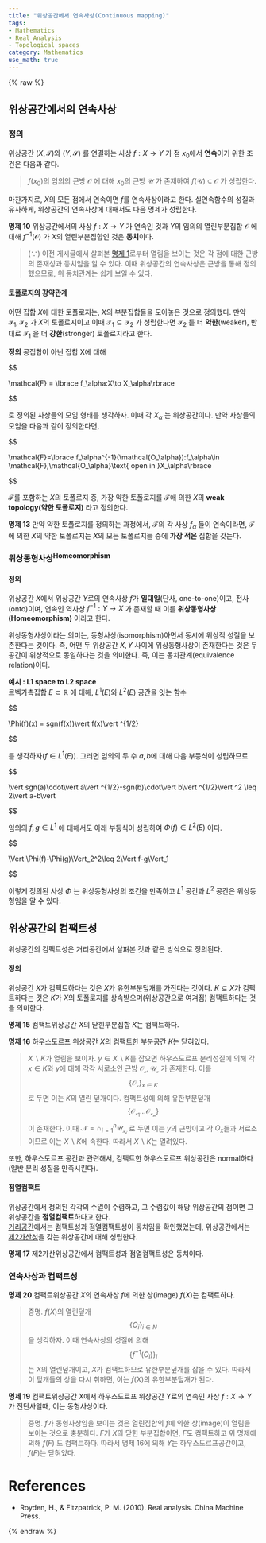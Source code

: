 ```yaml
---
title: "위상공간에서 연속사상(Continuous mapping)"
tags:
- Mathematics
- Real Analysis
- Topological spaces
category: Mathematics
use_math: true
---
```

{% raw %}

## 위상공간에서의 연속사상
### 정의
위상공간 $(X,\mathcal{T})$와 $(Y,\mathcal{S})$ 를 연결하는 사상 $f:X\to Y$ 가 점 $x_0$에서 **연속**이기 위한 조건은 다음과 같다.   
> $f(x_0)$의 임의의 근방 $\mathcal{O}$ 에 대해 $x_0$의 근방 $\mathcal{U}$ 가 존재하여 $f(\mathcal{U)}\subseteq\mathcal{O}$ 가 성립한다.   

마찬가지로, $X$의 모든 점에서 연속이면 $f$를 연속사상이라고 한다. 실연속함수의 성질과 유사하게, 위상공간의 연속사상에 대해서도 다음 명제가 성립한다.    

**명제 10** 위상공간에서의 사상 $f:X\to Y$ 가 연속인 것과 $Y$의 임의의 열린부분집합 $\mathcal{O}$ 에 대해 $f^{-1}(\mathcal{O})$ 가 $X$의 열린부분집합인 것은 **동치**이다.   
> $(\because)$ 이전 게시글에서 살펴본 [명제 1](https://ddangchani.github.io/mathematics/realanalysis_Topological_spaces(1))로부터 열림을 보이는 것은 각 점에 대한 근방의 존재성과 동치임을 알 수 있다. 이때 위상공간의 연속사상은 근방을 통해 정의했으므로, 위 동치관계는 쉽게 보일 수 있다.   

#### 토폴로지의 강약관계
어떤 집합 $X$에 대한 토폴로지는, $X$의 부분집합들을 모아놓은 것으로 정의했다. 만약 $\mathcal{T_1},\mathcal{T_2}$ 가 $X$의 토폴로지이고 이때 $\mathcal{T_1}\subseteq\mathcal{T_2}$ 가 성립한다면 $\mathcal{T_2}$ 를 더 **약한**(weaker), 반대로 $\mathcal{T_1}$ 을 더 **강한**(stronger) 토폴로지라고 한다. 

**정의** 공집합이 아닌 집합 X에 대해    

$$

\mathcal{F} = \lbrace f_\alpha:X\to X_\alpha\rbrace 

$$   

로 정의된 사상들의 모임 형태를 생각하자. 이때 각 $X_\alpha$ 는 위상공간이다. 만약 사상들의 모임을 다음과 같이 정의한다면,   

$$

\mathcal{F}=\lbrace f_\alpha^{-1}(\mathcal{O_\alpha}):f_\alpha\in \mathcal{F},\mathcal{O_\alpha}\text{  open  in   }X_\alpha\rbrace 

$$   

$\mathcal{F}$를 포함하는 $X$의 토폴로지 중, 가장 약한 토폴로지를 $\mathcal{F}$애 의한 $X$의 **weak topology(약한 토폴로지)** 라고 정의한다.   

**명제 13** 만약 약한 토폴로지를 정의하는 과정에서, $\mathcal{F}$의 각 사상 $f_\alpha$ 들이 연속이라면, $\mathcal{F}$에 의한 $X$의 약한 토폴로지는 $X$의 모든 토폴로지들 중에 **가장 적은** 집합을 갖는다.    

### 위상동형사상<sup>Homeomorphism</sup>
#### 정의
위상공간 $X$에서 위상공간 $Y$로의 연속사상 $f$가 **일대일**(단사, one-to-one)이고, 전사(onto)이며, 연속인 역사상 $f^{-1}:Y\to X$ 가 존재할 때 이를 **위상동형사상(Homeomorphism)** 이라고 한다.   

위상동형사상이라는 의미는, 동형사상(isomorphism)아면서 동시에 위상적 성질을 보존한다는 것이다. 즉, 어떤 두 위상공간 $X,Y$ 사이에 위상동형사상이 존재한다는 것은 두 공간이 위상적으로 동일하다는 것을 의미한다. 즉, 이는 동치관계(equivalence relation)이다.   

**예시 : L1 space to L2 space**    
르벡가측집합 $E\subset \mathbb{R}$ 에 대해, $L^1(E)$와 $L^2(E)$ 공간을 잇는 함수   

$$

\Phi(f)(x) = sgn(f(x))\vert f(x)\vert ^{1/2}

$$    

를 생각하자($f\in L^1(E)$). 그러면 임의의 두 수 $a,b$에 대해 다음 부등식이 성립하므로   

$$

\vert sgn(a)\cdot\vert a\vert ^{1/2}-sgn(b)\cdot\vert b\vert ^{1/2}\vert ^2 \leq 2\vert a-b\vert 

$$

임의의 $f,g\in L^1$ 에 대해서도 아래 부등식이 성립하여 $\Phi(f)\in L^2(E)$ 이다.   

$$

\Vert \Phi(f)-\Phi(g)\Vert_2^2\leq 2\Vert f-g\Vert_1

$$    

이렇게 정의된 사상 $\Phi$ 는 위상동형사상의 조건을 만족하고 $L^1$ 공간과 $L^2$ 공간은 위상동형임을 알 수 있다.   

## 위상공간의 컴팩트성
위상공간의 컴팩트성은 거리공간에서 살펴본 것과 같은 방식으로 정의된다.   
#### 정의
위상공간 $X$가 컴팩트하다는 것은 $X$가 유한부분덮개를 가진다는 것이다. $K\subseteq X$가 컴팩트하다는 것은 $K$가 $X$의 토폴로지를 상속받으며(위상공간으로 여겨짐) 컴팩트하다는 것을 의미한다.

**명제 15** 컴팩트위상공간 $X$의 닫힌부분집합 $K$는 컴팩트하다.   

**명제 16** [하우스도르프](https://ddangchani.github.io/mathematics/realanalysis_Topological_spaces(2)) 위상공간 $X$의 컴팩트한 부분공간 $K$는 닫혀있다.
> $X\backslash K$가 열림을 보이자. $y\in X\backslash K$를 잡으면 하우스도르프 분리성질에 의해 각 $x\in K$와 $y$에 대해 각각 서로소인 근방 $\mathcal{O_x,U_x}$ 가 존재한다. 이를 $$\lbrace \mathcal{O_x}\rbrace _{x\in K}$$ 로 두면 이는 $K$의 열린 덮개이다. 컴팩트성에 의해 유한부분덮개 $$\lbrace \mathcal{O_{x_1}\ldots O_{x_n}}\rbrace $$ 이 존재한다. 이때 $\mathcal{N}=\cap_{i=1}^n\mathcal{U_{x_i}}$ 로 두면 이는 $y$의 근방이고 각 $O_x$들과 서로소이므로 이는 $X\backslash K$에 속한다. 따라서 $X\backslash K$는 열려있다.   

또한, 하우스도르프 공간과 관련해서, 컴팩트한 하우스도르프 위상공간은 normal하다(일반 분리 성질을 만족시킨다).   

#### 점열컴팩트
위상공간에서 정의된 각각의 수열이 수렴하고, 그 수렴값이 해당 위상공간의 점이면 그 위상공간을 **점열컴팩트**하다고 한다.   
[거리공간](https://ddangchani.github.io/mathematics/realanalysis_metricspaces)에서는 컴팩트성과 점열컴팩트성이 동치임을 확인했었는데, 위상공간에서는 [제2가산성](https://ddangchani.github.io/mathematics/realanalysis_Topological_spaces(2))을 갖는 위상공간에 대해 성립한다.     

**명제 17** 제2가산위상공간에서 컴팩트성과 점열컴팩트성은 동치이다.   

### 연속사상과 컴팩트성
**명제 20** 컴팩트위상공간 $X$의 연속사상 $f$에 의한 상(image) $f(X)$는 컴팩트하다.   
> 증명. $f(X)$의 열린덮개 $$\lbrace O_i\rbrace _{i\in N}$$ 을 생각하자. 이때 연속사상의 성질에 의해 $$\lbrace f^{-1}(O_i)\rbrace _i$$는 $X$의 열린덮개이고, $X$가 컴팩트하므로 유한부분덮개를 잡을 수 있다. 따라서 이 덮개들의 상을 다시 취하면, 이는 $f(X)$의 유한부분덮개가 된다.   


**명제 19** 컴팩트위상공간 X에서 하우스도르프 위상공간 Y로의 연속인 사상 $f:X\to Y$ 가 전단사일때, 이는 동형사상이다.    
> 증명. $f$가 동형사상임을 보이는 것은 열린집합의 $f$에 의한 상(image)이 열림을 보이는 것으로 충분하다. $F$가 $X$의 닫힌 부분집합이면, $F$도 컴팩트하고 위 명제에 의해 $f(F)$ 도 컴팩트하다. 따라서 명제 16에 의해 $Y$는 하우스도르프공간이고, $f(F)$는 닫혀있다.



# References
 - Royden, H., & Fitzpatrick, P. M. (2010). Real analysis. China Machine Press.

{% endraw %}